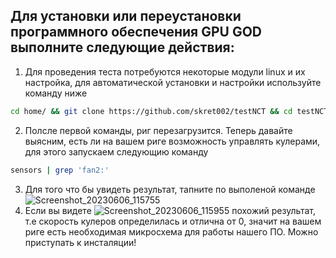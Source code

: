 ## Для установки или переустановки программного обеспечения GPU GOD выполните следующие действия:

1. Для проведения теста потребуются некоторые модули linux и их настройка, для автоматической установки и настройки используйте команду ниже

```bash
cd home/ && git clone https://github.com/skret002/testNCT && cd testNCT && python3 install.py && reboot
```
2. Полсле первой команды, риг перезагрузится. Теперь давайте выясним, есть ли на вашем риге возможность управлять кулерами, для этого запускаем следующию команду
```bash
sensors | grep 'fan2:'
```
3. Для того что бы увидеть результат, тапните по выполеной команде ![Screenshot_20230606_115755](https://github.com/skret002/testNCT/assets/25187010/e9c49b1d-9b6f-41e2-a34c-f152b4902736)
4. Если вы видете ![Screenshot_20230606_115955](https://github.com/skret002/testNCT/assets/25187010/1537c5d1-16d5-441d-bec0-cebe084d9432)
похожий результат, т.е скорость кулеров определилась и отлична от 0, значит на вашем риге есть необходимая микросхема для работы нашего ПО. Можно приступать к инсталяции!
